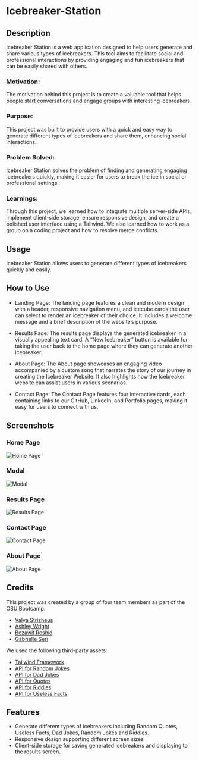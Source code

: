# Icebreaker-Station

## Description

Icebreaker Station is a web application designed to help users generate and share various types of icebreakers. This tool aims to facilitate social and professional interactions by providing engaging and fun icebreakers that can be easily shared with others.

### Motivation:

The motivation behind this project is to create a valuable tool that helps people start conversations and engage groups with interesting icebreakers.

### Purpose:

This project was built to provide users with a quick and easy way to generate different types of icebreakers and share them, enhancing social interactions.

### Problem Solved:

Icebreaker Station solves the problem of finding and generating engaging icebreakers quickly, making it easier for users to break the ice in social or professional settings.

### Learnings:

Through this project, we learned how to integrate multiple server-side APIs, implement client-side storage, ensure responsive design, and create a polished user interface using a Tailwind. We also learned how to work as a group on a coding project and how to resolve merge conflicts.

## Usage

Icebreaker Station allows users to generate different types of icebreakers quickly and easily.

## How to Use

-   Landing Page: The landing page features a clean and modern design with a header, responsive navigation menu, and icecube cards the user can select to render an icebreaker of their choice. It includes a welcome message and a brief description of the website’s purpose.

-   Results Page: The results page displays the generated icebreaker in a visually appealing text card. A “New Icebreaker” button is available for taking the user back to the home page where they can generate another icebreaker.

-   About Page: The About page showcases an engaging video accompanied by a custom song that narrates the story of our journey in creating the Icebreaker Website. It also highlights how the Icebreaker website can assist users in various scenarios.

-   Contact Page: The Contact Page features four interactive cards, each containing links to our GitHub, LinkedIn, and Portfolio pages, making it easy for users to connect with us.

## Screenshots
### Home Page
![Home Page](./assets/images/home-pg-screenshot.png)

### Modal
![Modal](./assets/images/modal-screenshot.png)

### Results Page
![Results Page](./assets/images/results-screenshot.png)

### Contact Page
![Contact Page](./assets/images/contact-screenshot.png)

### About Page
![About Page](./assets/images/about-screenshot.png)


## Credits

This project was created by a group of four team members as part of the OSU Bootcamp.

- [Valya Strizheus](https://github.com/valyastriz)
- [Ashley Wright](https://github.com/ajwmp93)
- [Bezawit Reshid](https://github.com/bezaosu)
- [Gabrielle Seri](https://github.com/DevGS23)

We used the following third-party assets:

- [Tailwind Framework](https://tailwindcss.com/)
- [API for Random Jokes](https://official-joke-api.appspot.com/random_joke)
- [API for Dad Jokes](https://api-ninjas.com/api/dadjokes)
- [API for Quotes](https://docs.quotable.io/)
- [API for Riddles](https://api-ninjas.com/api/riddles)
- [API for Useless Facts](https://uselessfacts.jsph.pl/random)

## Features

-   Generate different types of icebreakers including Random Quotes, Useless Facts, Dad Jokes, Random Jokes and Riddles.
-   Responsive design supporting different screen sizes
-   Client-side storage for saving generated icebreakers and displaying to the results screen.


